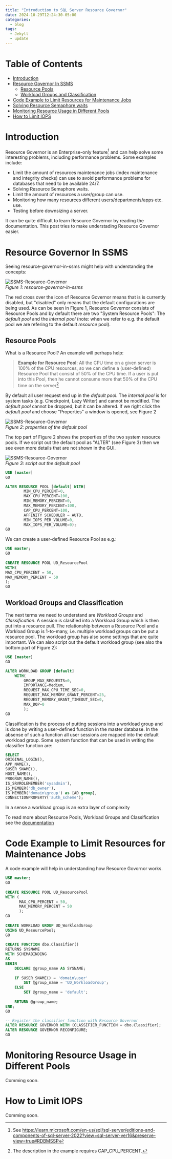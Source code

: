 ```yaml
---
title: "Introduction to SQL Server Resource Governor"
date: 2024-10-29T12:24:30-05:00
categories:
  - blog
tags:
  - Jekyll
  - update
---
```


# Table of Contents
- [Introduction](#introduction)
- [Resource Governor In SSMS](#resource-governor-in-ssms)
	- [Resource Pools](#resource-pools)  
	- [Workload Groups and Classification](#workload-groups-and-classification)  
- [Code Example to Limit Resources for Maintenance Jobs](#code-example-to-limit-resources-for-maintenance-jobs)  
- [Solving Resource Semaphore waits](#solving-resource-semaphore-waits)
- [Monitoring Resource Usage in Different Pools](#monitoring-resource-usage-in-different-pools)
- [How to Limit IOPS](#how-to-limit-iops)

# Introduction

Resource Governor is an Enterprise-only feature[^1] and can help solve some interesting problems, including performance problems. Some examples include: 
* Limit the amount of resources maintenance jobs (index maintenance and integrity checks) can use to avoid performance problems for databases that need to be available 24/7. 
* Solving Resource Semaphore waits. 
* Limit the amount of resources a user/group can use. 
* Monitoring how many resources different users/departments/apps etc. use. 
* Testing before downsizing a server.

It can be quite difficult to learn Resource Governor by reading the documentation. This post tries to make understading Resource Governor easier. 


# Resource Governor In SSMS
Seeing resource-governor-in-ssms might help with understanding the concepts: 

![SSMS-Resource-Governor](/images/ssms-resource-governor-1.png)  
*Figure 1: resource-governor-in-ssms*

The red cross over the icon of Resource Governor means that is is currently disabled, but "disabled" only means that the default configurations are being used. As can be seen in Figure 1, Resource Governor consists of Resource Pools and by default there are two "System Resource Pools": The *default pool* and the *internal pool* (note: when we refer to e.g. the default pool we are refering to the default *resource* pool). 

## Resource Pools
What is a Resource Pool? An example will perhaps help:   
> **Example for Resource Pool**: All the CPU time on a given server is 100% of the CPU resources, so we can define a (user-defined) Resource Pool that consist of 50% of the CPU time. If a user is put into this Pool, then he cannot consume more that 50% of the CPU time on the server[^2] 

By default all user request end up in the *default pool*. The *internal pool* is for system tasks (e.g. Checkpoint, Lazy Writer) and cannot be modified. The *default pool* cannot be dropped, but it can be altered. If we right click the *default pool* and choose "Properties" a window is opened, see Figure 2

![SSMS-Resource-Governor](/images/ssms-properties.png)  
*Figure 2: properties of the default pool*

The top part of Figure 2 shows the properties of the two system resource pools. If we script out the default pool as "ALTER" (see Figure 3) then we see even more details that are not shown in the GUI. 

![SSMS-Resource-Governor](/images/ssms-resource-governor-2.png)  
*Figure 3: script out the default pool*

```sql
USE [master]
GO

ALTER RESOURCE POOL [default] WITH(
		MIN_CPU_PERCENT=0, 
		MAX_CPU_PERCENT=100, 
		MIN_MEMORY_PERCENT=0, 
		MAX_MEMORY_PERCENT=100, 
		CAP_CPU_PERCENT=100, 
		AFFINITY SCHEDULER = AUTO, 
		MIN_IOPS_PER_VOLUME=0, 
		MAX_IOPS_PER_VOLUME=0);
GO
```
We can create a user-defined Resource Pool as e.g.:

```sql
USE master;
GO
 
CREATE RESOURCE POOL UD_ResourcePool
WITH(
MAX_CPU_PERCENT = 50,
MAX_MEMORY_PERCENT = 50
);
GO
```
## Workload Groups and Classification
The next terms we need to understand are *Workload Groups* and *Classification*. A session is clasified into a Workload Group which is then put into a resource pull. The relationship between a Resource Pool and a Workload Group is 1-to-many, i.e. multiple workload groups can be put a resource pool. The workload group has also some settings that are quite important. We can also script out the default workload group (see also the bottom part of Figure 2):

```sql
USE [master]
GO

ALTER WORKLOAD GROUP [default] 
	WITH(	
		GROUP_MAX_REQUESTS=0, 
		IMPORTANCE=Medium, 
		REQUEST_MAX_CPU_TIME_SEC=0, 
		REQUEST_MAX_MEMORY_GRANT_PERCENT=25, 
		REQUEST_MEMORY_GRANT_TIMEOUT_SEC=0, 
		MAX_DOP=0
		);
GO
```

Classification is the process of putting sessions into a workload group and is done by writing a user-defined function in the master database. In the absense of such a function all user sessions are mapped into the default workload group. Some system function that can be used in writing the classifier function are: 

```sql
SELECT
ORIGINAL_LOGIN(), 
APP_NAME(), 
SUSER_SNAME(), 
HOST_NAME(), 
PROGRAM_NAME(), 
IS_SRVROLEMEMBER('sysadmin'), 
IS_MEMBER('db_owner'),
IS_MEMBER('domain\group') as [AD group],
CONNECTIONPROPERTY('auth_scheme');

```
In a sense a workload group is an extra layer of complexity 

To read more about Resource Pools, Workload Groups and Classification see the [documentation](https://learn.microsoft.com/en-us/sql/relational-databases/resource-governor/resource-governor?view=sql-server-ver16#resource-concepts) 

# Code Example to Limit Resources for Maintenance Jobs
A code example will help in understanding how Resource Govornor works. 

```sql 
USE master;
GO
 
CREATE RESOURCE POOL UD_ResourcePool
WITH (
      MAX_CPU_PERCENT = 50,
      MAX_MEMORY_PERCENT = 50
      );
GO
 
CREATE WORKLOAD GROUP UD_WorkloadGroup
USING UD_ResourcePool;
GO
 
CREATE FUNCTION dbo.Classifier()
RETURNS SYSNAME
WITH SCHEMABINDING
AS
BEGIN
    DECLARE @group_name AS SYSNAME;
 
    IF SUSER_SNAME() = 'domain\user'
        SET @group_name = 'UD_WorkloadGroup';
    ELSE
        SET @group_name = 'default';
 
    RETURN @group_name;
END;
GO

-- Register the classifier function with Resource Governor
ALTER RESOURCE GOVERNOR WITH (CLASSIFIER_FUNCTION = dbo.Classifier);
ALTER RESOURCE GOVERNOR RECONFIGURE;
GO

```

# Monitoring Resource Usage in Different Pools  

Comming soon.

# How to Limit IOPS  

Comming soon.



[^1]: See https://learn.microsoft.com/en-us/sql/sql-server/editions-and-components-of-sql-server-2022?view=sql-server-ver16&preserve-view=true#RDBMSSP
[^2]: The description in the example requires CAP_CPU_PERCENT. 
